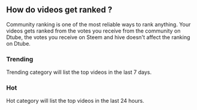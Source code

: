 ## How do videos get ranked ?

Community ranking is one of the most reliable ways to rank anything. Your videos gets ranked from the votes you receive from the community on Dtube, the votes you receive on Steem and hive doesn't affect the ranking on Dtube.

### Trending
Trending category will list the top videos in the last 7 days.


### Hot
Hot category will list the top videos in the last 24 hours.
